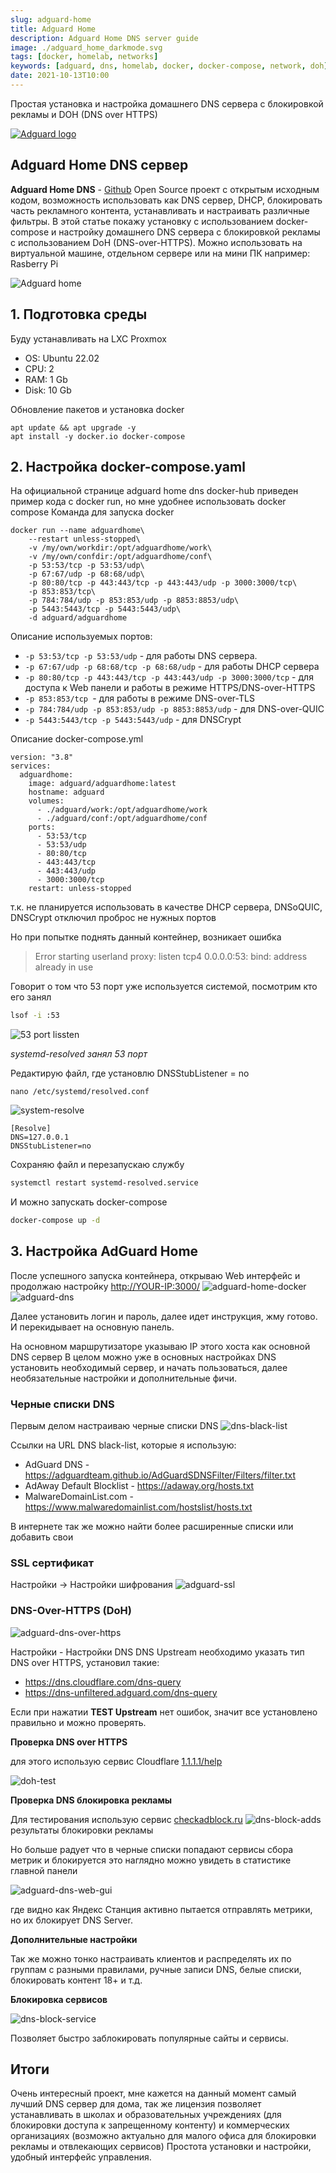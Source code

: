 ```yaml
---
slug: adguard-home
title: Adguard Home
description: Adguard Home DNS server guide
image: ./adguard_home_darkmode.svg
tags: [docker, homelab, networks]
keywords: [adguard, dns, homelab, docker, docker-compose, network, doh]
date: 2021-10-13T10:00
---
```


Простая установка и настройка домашнего DNS сервера с блокировкой рекламы и DOH (DNS over HTTPS)



[![Adguard logo](./adguard_home_darkmode.svg)](/blog/adguard-home)


<!--truncate-->
## Adguard Home DNS сервер

**Adguard Home DNS** - [Github](https://github.com/AdguardTeam/AdGuardHome) Open Source проект с открытым исходным кодом, возможность использовать как DNS сервер, DHCP, блокировать часть рекламного контента,  устанавливать и настраивать различные фильтры.
В этой статье покажу установку с использованием docker-compose и настройку домашнего DNS сервера с блокировкой рекламы с использованием DoH (DNS-over-HTTPS). Можно использовать на виртуальной машине, отдельном сервере или на мини ПК например: Rasberry Pi

![Adguard home](https://cdn.adtidy.org/public/Adguard/Common/adguard_home.gif)

## 1. Подготовка среды

Буду устанавливать на LXC Proxmox
- OS: Ubuntu 22.02
- CPU: 2
- RAM: 1 Gb
- Disk: 10 Gb

Обновление пакетов и установка docker
```
apt update && apt upgrade -y
apt install -y docker.io docker-compose
```


## 2. Настройка docker-compose.yaml

На официальной странице adguard home dns docker-hub приведен пример кода с docker run, но мне удобнее использовать docker compose
Команда для запуска docker
```
docker run --name adguardhome\
    --restart unless-stopped\
    -v /my/own/workdir:/opt/adguardhome/work\
    -v /my/own/confdir:/opt/adguardhome/conf\
    -p 53:53/tcp -p 53:53/udp\
    -p 67:67/udp -p 68:68/udp\
    -p 80:80/tcp -p 443:443/tcp -p 443:443/udp -p 3000:3000/tcp\
    -p 853:853/tcp\
    -p 784:784/udp -p 853:853/udp -p 8853:8853/udp\
    -p 5443:5443/tcp -p 5443:5443/udp\
    -d adguard/adguardhome
```
Описание используемых портов:
- `-p 53:53/tcp -p 53:53/udp`  - для работы DNS сервера.
- `-p 67:67/udp -p 68:68/tcp -p 68:68/udp` - для работы DHCP сервера
- `-p 80:80/tcp -p 443:443/tcp -p 443:443/udp -p 3000:3000/tcp` - для доступа к Web панели и работы в режиме HTTPS/DNS-over-HTTPS
- `-p 853:853/tcp `- для работы в режиме DNS-over-TLS
- `-p 784:784/udp -p 853:853/udp -p 8853:8853/udp` - для DNS-over-QUIC
- `-p 5443:5443/tcp -p 5443:5443/udp` - для DNSCrypt

Описание docker-compose.yml
```docker
version: "3.8"
services:
  adguardhome:
    image: adguard/adguardhome:latest
    hostname: adguard
    volumes:
      - ./adguard/work:/opt/adguardhome/work
      - ./adguard/conf:/opt/adguardhome/conf
    ports:
      - 53:53/tcp
      - 53:53/udp
      - 80:80/tcp
      - 443:443/tcp
      - 443:443/udp
      - 3000:3000/tcp
    restart: unless-stopped
```

т.к. не планируется использовать в качестве DHCP сервера, DNSoQUIC, DNSCrypt отключил проброс не нужных портов

Но при попытке поднять данный контейнер, возникает ошибка
> Error starting userland proxy: listen tcp4 0.0.0.0:53: bind: address already in use

Говорит о том что 53 порт уже используется системой, посмотрим кто его занял
```bash
lsof -i :53
```
![53 port lissten](./53-port-listen.png "systemd-resolved занял 53 порт")

*systemd-resolved занял 53 порт*

Редактирую файл, где установлю DNSStubListener = no
```
nano /etc/systemd/resolved.conf
```
![system-resolve](./system-resolve.png "systemd-resolved")

```
[Resolve]
DNS=127.0.0.1
DNSStubListener=no
```

Сохраняю файл и перезапускаю службу
```bash
systemctl restart systemd-resolved.service
```

И можно запускать docker-compose

```bash
docker-compose up -d
```

## 3. Настройка AdGuard Home

После успешного запуска контейнера, открываю Web интерфейс и продолжаю настройку
<http://YOUR-IP:3000/>
![adguard-home-docker](./adguard-home-docker.png "adguard-home-docker")
![adguard-dns](./adguard-dns.png "adguard-dns")

Далее установить логин и пароль, далее идет инструкция, жму готово. И перекидывает на основную панель.


На основном маршрутизаторе указываю IP этого хоста как основной DNS сервер
В целом можно уже в основных настройках DNS установить необходимый сервер, и начать пользоваться, далее необязательные настройки и дополнительные фичи.

### Черные списки DNS
Первым делом настраиваю черные списки DNS
![dns-black-list](./dns-black-list.png "dns-black-list")

Cсылки на URL DNS black-list, которые я использую:
- AdGuard DNS - <https://adguardteam.github.io/AdGuardSDNSFilter/Filters/filter.txt>
- AdAway Default Blocklist - <https://adaway.org/hosts.txt>
- MalwareDomainList.com - <https://www.malwaredomainlist.com/hostslist/hosts.txt>

В интернете так же можно найти более расширенные списки или добавить свои


### SSL сертификат
Настройки -> Настройки шифрования
![adguard-ssl](./adguard-ssl.png "adguard-sslt")

### DNS-Over-HTTPS (DoH)
![adguard-dns-over-https](./adguard-dns-over-https.png "Adguard DNS over HTTPS DoH")

Настройки - Настройки DNS
DNS Upstream необходимо указать тип DNS over HTTPS, установил такие:
 - <https://dns.cloudflare.com/dns-query>
 - <https://dns-unfiltered.adguard.com/dns-query>

Если при нажатии **TEST Upstream** нет ошибок, значит все установлено правильно и можно проверять.



**Проверка DNS over HTTPS**

для этого использую сервис Cloudflare [1.1.1.1/help](https://1.1.1.1/help)

![doh-test](./doh-test.png "Chech DNS over HTTPS")


**Проверка DNS блокировка рекламы**

Для тестирования использую сервис [checkadblock.ru](https://checkadblock.ru/)
![dns-block-adds](./dns-block-adds.png "dns-block-adds")
результаты блокировки рекламы

Но больше радует что в черные списки попадают сервисы сбора метрик и блокируется это наглядно можно увидеть в статистике главной панели

![adguard-dns-web-gui](./adguard-dns-web-gui.png "adguard-dns-web-gui")

где видно как Яндекс Станция активно пытается отправлять метрики, но их блокирует DNS Server.


**Дополнительные настройки**

Так же можно тонко настраивать клиентов и распределять их по группам с разными правилами, ручные записи DNS, белые списки, блокировать контент 18+ и т.д.

**Блокировка сервисов**

![dns-block-service](./dns-block-service.png "dns-block-service")

Позволяет быстро заблокировать популярные сайты и сервисы.

## Итоги

Очень интересный проект, мне кажется на данный момент самый лучший DNS сервер для дома, так же лицензия позволяет устанавливать в школах и образовательных учреждениях (для блокировки доступа к запрещенному контенту) и коммерческих организациях (возможно актуально для малого офиса для блокировки рекламы и отвлекающих сервисов)
Простота установки и настройки, удобный интерфейс управления.

